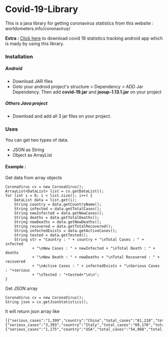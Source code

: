 # Covid-19-Library
This is a java library for getting coronavirus statistics from this website : worldometers.info/coronavirus/

**Extra :** [Click here](https://sajjadamin.com/covid19/) to  download covid 19 statistics tracking android app which is mady by using this library.
### Installation
##### Android
- Download JAR files
- Goto your android project's structure > Dependency > ADD Jar Dependency. Then add **covid-19.jar** and **jsoup-1.13.1.jar** on your project
##### Others Java project
- Download and add all 3 jar files on your project.
### Uses
You can get two types of data.
- JSON as String
- Object as ArrayList
#### Example :
Get data from array objects
```
CoronaVirus cv = new CoronaVirus();
ArrayList<DataList> list = cv.getDataList();
for (int i = 0; i < list.size(); i++) {
    DataList data = list.get(i);
    String country = data.getCountryName();
    String infected = data.getTotalCases();
    String newInfected = data.getNewCases();
    String deaths = data.getTotalDeaths();
    String newDeaths = data.getNewDeaths();
    String recovered = data.getTotalRecovered();
    String infectedExists = data.getActiveCases();
    String tested = data.getTested();
    String str = "Country : " + country + "\nTotal Cases : " + infected
            + "\nNew Cases : " + newInfected + "\nTotal Death : " + deaths
            + "\nNew Death : " + newDeaths + "\nTotal Recovered : " + recovered
            + "\nActive Cases : " + infectedExists + "\nSerious Cases : "+serious
            + "\nTested : "+tested+"\n\n";
}
```
Get JSON array
```
CoronaVirus cv = new CoronaVirus();
String json = cv.getJsonStatistics();
```
It will return json array like
```
[{"serious_cases":"1,399","country":"China","total_cases":"81,218","total_deaths":"3,281","new_cases":"47","new_deaths":"4","total_recovered":"73,650","active_cases":"4,287"},{"serious_cases":"3,393","country":"Italy","total_cases":"69,176","total_deaths":"6,820","new_cases":"0","new_deaths":"0","total_recovered":"8,326","active_cases":"54,030"},{"serious_cases":"1,175","country":"USA","total_cases":"54,968","total_deaths":"784","new_cases":"87","new_deaths":"4","total_recovered":"379","active_cases":"53,805"}]......
```
